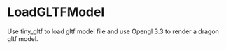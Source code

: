 # LoadGLTFModel
 Use tiny_gltf to load gltf model file and use Opengl 3.3 to render a dragon gltf model.
